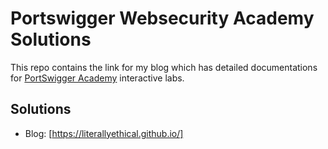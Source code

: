 # Portswigger Websecurity Academy Solutions

This repo contains the link for my blog which has detailed documentations for [PortSwigger Academy](https://portswigger.net/web-security/learning-path) interactive labs.

## Solutions

- Blog: [https://literallyethical.github.io/]
